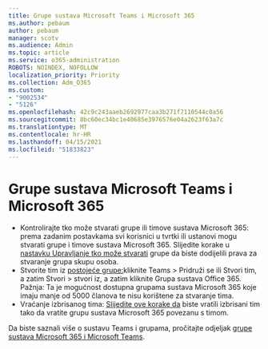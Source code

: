 ```yaml
---
title: Grupe sustava Microsoft Teams i Microsoft 365
ms.author: pebaum
author: pebaum
manager: scotv
ms.audience: Admin
ms.topic: article
ms.service: o365-administration
ROBOTS: NOINDEX, NOFOLLOW
localization_priority: Priority
ms.collection: Adm_O365
ms.custom:
- "9002534"
- "5126"
ms.openlocfilehash: 42c9c243aaeb2692977caa3b271f7110544c0a56
ms.sourcegitcommit: 8bc60ec34bc1e40685e3976576e04a2623f63a7c
ms.translationtype: MT
ms.contentlocale: hr-HR
ms.lasthandoff: 04/15/2021
ms.locfileid: "51833823"
---
```

# <a name="microsoft-teams-and-microsoft-365-groups"></a>Grupe sustava Microsoft Teams i Microsoft 365

- Kontrolirajte tko može stvarati grupe ili timove sustava Microsoft 365: prema zadanim postavkama svi korisnici u tvrtki ili ustanovi mogu stvarati grupe i timove sustava Microsoft 365. Slijedite korake u [nastavku Upravljanje tko može stvarati](https://support.office.com/article/4c46c8cb-17d0-44b5-9776-005fced8e618) grupe da biste dodijelili prava za stvaranje grupa skupu osoba.
- Stvorite tim iz  [postojeće grupe:](https://support.microsoft.com/office/24ec428e-40d7-4a1a-ab87-29be7d145865)kliknite Teams > Pridruži se ili Stvori tim, a zatim Stvori > stvori iz, a zatim kliknite Grupa sustava Office 365. Pažnja: Ta je mogućnost dostupna grupama sustava Microsoft 365 koje imaju manje od 5000 članova te nisu korištene za stvaranje tima.
- Vraćanje izbrisanog tima: [Slijedite ove korake da](https://docs.microsoft.com/microsoftteams/archive-or-delete-a-team#restore-a-deleted-team) biste vratili izbrisani tim tako da vratite grupu sustava Microsoft 365 povezanu s timom.

Da biste saznali više o sustavu Teams i grupama, pročitajte odjeljak [grupe sustava Microsoft 365 i Microsoft Teams](https://docs.microsoft.com/microsoftteams/office-365-groups).
